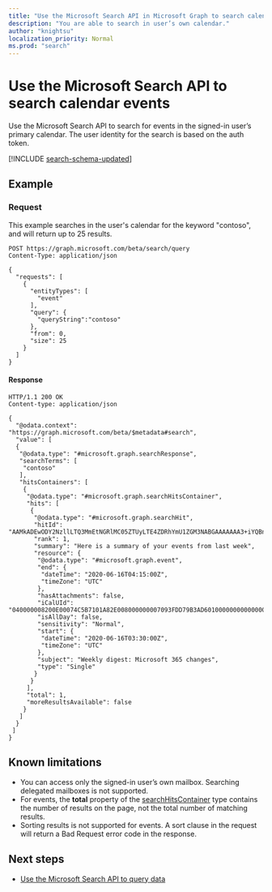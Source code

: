 ```yaml
---
title: "Use the Microsoft Search API in Microsoft Graph to search calendar events"
description: "You are able to search in user’s own calendar."
author: "knightsu"
localization_priority: Normal
ms.prod: "search"
---
```


# Use the Microsoft Search API to search calendar events

Use the Microsoft Search API to search for events in the signed-in user’s primary calendar. The user identity for the search is based on the auth token.

[!INCLUDE [search-schema-updated](../includes/search-schema-updated.md)]

## Example

### Request

This example searches in the user's calendar for the keyword "contoso", and will return up to 25 results.

```HTTP
POST https://graph.microsoft.com/beta/search/query
Content-Type: application/json

{
  "requests": [
    {
      "entityTypes": [
        "event"
      ],
      "query": {
        "queryString":"contoso"
      },
      "from": 0,
      "size": 25
    }
  ]
}
```

#### Response

```HTTP
HTTP/1.1 200 OK
Content-type: application/json

{
  "@odata.context": "https://graph.microsoft.com/beta/$metadata#search",
  "value": [
  {
   "@odata.type": "#microsoft.graph.searchResponse",
   "searchTerms": [
    "contoso"
   ],
   "hitsContainers": [
    {
     "@odata.type": "#microsoft.graph.searchHitsContainer",
     "hits": [
      {
       "@odata.type": "#microsoft.graph.searchHit",
       "hitId": "AAMkADEwODY2NzllLTQ3MmEtNGRlMC05ZTUyLTE4ZDRhYmU1ZGM3NABGAAAAAAA3+iYQBnJnQabRVDelNhnzBwAejhWkAOAxQ6M4c1c9NwfrAAAAAAENAAAejhWkAOAxQ6M4c1c9NwfrAABbUZLJAAA=",
       "rank": 1,
       "summary": "Here is a summary of your events from last week",
       "resource": {
        "@odata.type": "#microsoft.graph.event",
        "end": {
         "dateTime": "2020-06-16T04:15:00Z",
         "timeZone": "UTC"
        },
        "hasAttachments": false,
        "iCalUId": "040000008200E00074C5B7101A82E008000000007093FDD79B3AD60100000000000000001000000036DAA2262EB4E04DA27DA77985FB8251",
        "isAllDay": false,
        "sensitivity": "Normal",
        "start": {
         "dateTime": "2020-06-16T03:30:00Z",
         "timeZone": "UTC"
        },
        "subject": "Weekly digest: Microsoft 365 changes",
        "type": "Single"
       }
      }
     ],
     "total": 1,
     "moreResultsAvailable": false
    }
   ]
  }
 ]
}
```

## Known limitations

- You can access only the signed-in user’s own mailbox. Searching delegated mailboxes is not supported.
- For events, the **total** property of the [searchHitsContainer](/graph/api/resources/searchhitscontainer?view=graph-rest-beta&preserve-view=true) type contains the number of results on the page, not the total number of matching results.
- Sorting results is not supported for events. A sort clause in the request will return a Bad Request error code in the response.

## Next steps

- [Use the Microsoft Search API to query data](/graph/api/resources/search-api-overview?view=graph-rest-beta&preserve-view=true)
